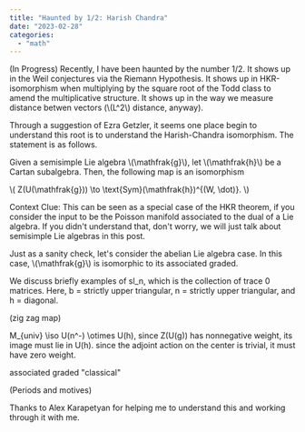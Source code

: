 ```yaml
---
title: "Haunted by 1/2: Harish Chandra"
date: "2023-02-28"
categories: 
  - "math"
---
```

(In Progress) Recently, I have been haunted by the number 1/2. It shows up in the Weil conjectures via the Riemann Hypothesis. It shows up in HKR-isomorphism when multiplying by the square root of the Todd class to amend the multiplicative structure. It shows up in the way we measure distance betwen vectors (\\(L^2\\) distance, anyway).  

Through a suggestion of Ezra Getzler, it seems one place begin to understand this root is to understand the Harish-Chandra isomorphism. The statement is as follows. 

Given a semisimple Lie algebra \\(\mathfrak{g}\\), let \\(\mathfrak{h}\\) be a Cartan subalgebra. Then, the following map is an isomorphism

\\( Z(U(\mathfrak{g})) \to \text{Sym}(\mathfrak{h})^{(W, \dot)}. \\)

Context Clue: This can be seen as a special case of the HKR theorem, if you consider the input to be the Poisson manifold associated to the dual of a Lie algebra. If you didn't understand that, don't worry, we will just talk about semisimple Lie algebras in this post.

Just as a sanity check, let's consider the abelian Lie algebra case. In this case, \\(\mathfrak{g}\\) is isomorphic to its associated graded. 

We discuss briefly examples of sl_n, which is the collection of trace 0 matrices. Here, b = strictly upper triangular, n = strictly upper triangular, and h = diagonal. 


(zig zag map)

M_{univ} \iso U(n^-) \otimes U(h), since Z(U(g)) has nonnegative weight, its image must lie in U(h). since the adjoint action on the center is trivial, it must have zero weight. 

associated graded "classical"


(Periods and motives)


Thanks to Alex Karapetyan for helping me to understand this and working through it with me. 

